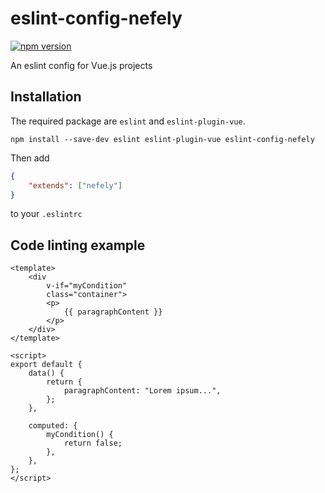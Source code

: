 # eslint-config-nefely
[![npm version](https://badge.fury.io/js/eslint-config-nefely.svg)](https://www.npmjs.com/package/eslint-config-nefely)

An eslint config for Vue.js projects

## Installation

The required package are `eslint` and `eslint-plugin-vue`.

```
npm install --save-dev eslint eslint-plugin-vue eslint-config-nefely
```


Then add
```json
{
	"extends": ["nefely"]
}
```
to your `.eslintrc`

## Code linting example
```vue
<template>
	<div
		v-if="myCondition"
		class="container">
		<p>
			{{ paragraphContent }}
		</p>
	</div>
</template>

<script>
export default {
	data() {
		return {
			paragraphContent: "Lorem ipsum...",
		};
	},

	computed: {
		myCondition() {
			return false;
		},
	},
};
</script>